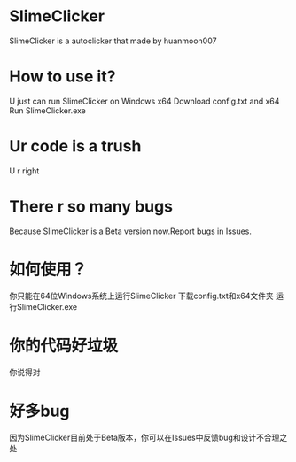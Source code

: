 # SlimeClicker
SlimeClicker is a autoclicker that made by huanmoon007

# How to use it?
U just can run SlimeClicker on Windows x64
Download config.txt and x64
Run SlimeClicker.exe

# Ur code is a trush
U r right

# There r so many bugs
Because SlimeClicker is a Beta version now.Report bugs in Issues.

# 如何使用？
你只能在64位Windows系统上运行SlimeClicker
下载config.txt和x64文件夹
运行SlimeClicker.exe

# 你的代码好垃圾
你说得对

# 好多bug
因为SlimeClicker目前处于Beta版本，你可以在Issues中反馈bug和设计不合理之处
